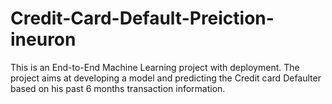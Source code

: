 # Credit-Card-Default-Preiction-ineuron
This is an End-to-End Machine Learning project with deployment. The project aims at developing a model and predicting the Credit card Defaulter based on his past 6 months transaction information.
